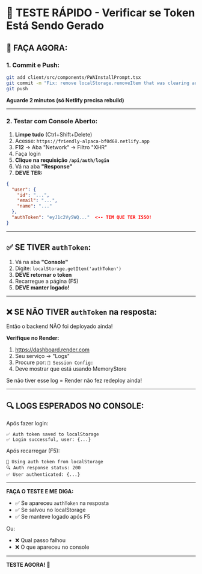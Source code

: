 # 🧪 TESTE RÁPIDO - Verificar se Token Está Sendo Gerado

## 📱 FAÇA AGORA:

### 1. Commit e Push:
```bash
git add client/src/components/PWAInstallPrompt.tsx
git commit -m "Fix: remove localStorage.removeItem that was clearing auth token"
git push
```

**Aguarde 2 minutos (só Netlify precisa rebuild)**

---

### 2. Testar com Console Aberto:

1. **Limpe tudo** (Ctrl+Shift+Delete)
2. Acesse: `https://friendly-alpaca-bf0d68.netlify.app`
3. **F12** → Aba "Network" → Filtro "XHR"
4. Faça login
5. **Clique na requisição `/api/auth/login`**
6. Vá na aba **"Response"**
7. **DEVE TER:**
```json
{
  "user": {
    "id": "...",
    "email": "...",
    "name": "..."
  },
  "authToken": "eyJ1c2VySWQ..."  <-- TEM QUE TER ISSO!
}
```

---

## ✅ SE TIVER `authToken`:

1. Vá na aba **"Console"**
2. Digite: `localStorage.getItem('authToken')`
3. **DEVE retornar o token**
4. Recarregue a página (F5)
5. **DEVE manter logado!**

---

## ❌ SE NÃO TIVER `authToken` na resposta:

Então o backend NÃO foi deployado ainda! 

**Verifique no Render:**
1. https://dashboard.render.com
2. Seu serviço → "Logs"
3. Procure por: `🔧 Session Config:`
4. Deve mostrar que está usando MemoryStore

Se não tiver esse log = Render não fez redeploy ainda!

---

## 🔍 LOGS ESPERADOS NO CONSOLE:

Após fazer login:
```
✅ Auth token saved to localStorage
✅ Login successful, user: {...}
```

Após recarregar (F5):
```
🔑 Using auth token from localStorage
🔍 Auth response status: 200
✅ User authenticated: {...}
```

---

**FAÇA O TESTE E ME DIGA:**
- ✅ Se apareceu `authToken` na resposta
- ✅ Se salvou no localStorage
- ✅ Se manteve logado após F5

Ou:

- ❌ Qual passo falhou
- ❌ O que apareceu no console

---

**TESTE AGORA!** 🚀

